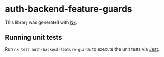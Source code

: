 # auth-backend-feature-guards

This library was generated with [Nx](https://nx.dev).

## Running unit tests

Run `nx test auth-backend-feature-guards` to execute the unit tests via [Jest](https://jestjs.io).
